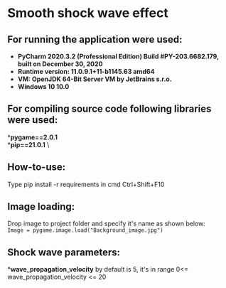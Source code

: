 # Smooth shock wave effect

## For running the application were used:
* __PyCharm 2020.3.2 (Professional Edition) Build #PY-203.6682.179, built on December 30, 2020__
* __Runtime version: 11.0.9.1+11-b1145.63 amd64__
* __VM: OpenJDK 64-Bit Server VM by JetBrains s.r.o.__
* __Windows 10 10.0__

## For compiling source code following libraries were used:
*__pygame==2.0.1__ \
*__pip==21.0.1__ \

## How-to-use:
Type pip install -r requirements in cmd
Ctrl+Shift+F10 

## Image loading:
Drop image to project folder and specify it's name as shown below: \
`Image = pygame.image.load("Background_image.jpg")`


## Shock wave parameters:

*__wave_propagation_velocity__ by default is 5, it's in range 0<= wave_propagation_velocity <= 20
